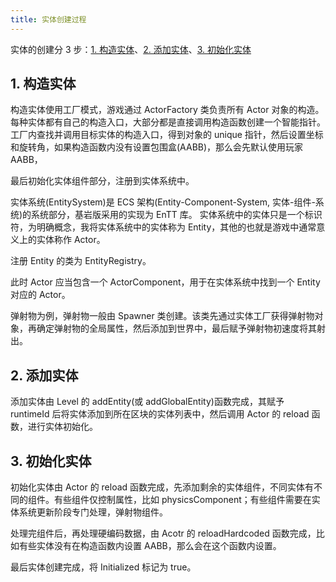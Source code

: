 ```yaml
---
title: 实体创建过程
---
```


实体的创建分 3 步：[1. 构造实体](#1-构造实体)、[2. 添加实体](#2-添加实体)、[3. 初始化实体](#3-初始化实体)

## 1. 构造实体

构造实体使用工厂模式，游戏通过 ActorFactory 类负责所有 Actor 对象的构造。每种实体都有自己的构造入口，大部分都是直接调用构造函数创建一个智能指针。
工厂内查找并调用目标实体的构造入口，得到对象的 unique 指针，然后设置坐标和旋转角，如果构造函数内没有设置包围盒(AABB)，那么会先默认使用玩家 AABB，

最后初始化实体组件部分，注册到实体系统中。

实体系统(EntitySystem)是 ECS 架构(Entity-Component-System, 实体-组件-系统)的系统部分，基岩版采用的实现为 EnTT 库。
实体系统中的实体只是一个标识符，为明确概念，我将实体系统中的实体称为 Entity，其他的也就是游戏中通常意义上的实体称作 Actor。

注册 Entity 的类为 EntityRegistry。

此时 Actor 应当包含一个 ActorComponent，用于在实体系统中找到一个 Entity 对应的 Actor。

弹射物为例，弹射物一般由 Spawner 类创建。该类先通过实体工厂获得弹射物对象，再确定弹射物的全局属性，然后添加到世界中，最后赋予弹射物初速度将其射出。

## 2. 添加实体

添加实体由 Level 的 addEntity(或 addGlobalEntity)函数完成，其赋予 runtimeId 后将实体添加到所在区块的实体列表中，然后调用 Actor 的 reload 函数，进行实体初始化。

## 3. 初始化实体

初始化实体由 Actor 的 reload 函数完成，先添加剩余的实体组件，不同实体有不同的组件。有些组件仅控制属性，比如 physicsComponent；有些组件需要在实体系统更新阶段专门处理，弹射物组件。

处理完组件后，再处理硬编码数据，由 Acotr 的 reloadHardcoded 函数完成，比如有些实体没有在构造函数内设置 AABB，那么会在这个函数内设置。

最后实体创建完成，将 Initialized 标记为 true。
